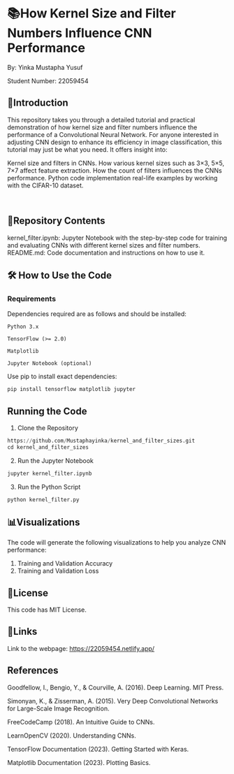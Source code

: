 # **📚How Kernel Size and Filter Numbers Influence CNN Performance**

By: Yinka Mustapha Yusuf 

Student Number: 22059454 

## **🚀Introduction**

This repository takes you through a detailed tutorial and practical demonstration of how kernel size and filter numbers influence the performance of a Convolutional Neural Network. For anyone interested in adjusting CNN design to enhance its efficiency in image classification, this tutorial may just be what you need. It offers insight into: 

Kernel size and filters in CNNs. How various kernel sizes such as 3×3, 5×5, 7×7 affect feature extraction. How the count of filters influences the CNNs performance. Python code implementation real-life examples by working with the CIFAR-10 dataset. 

<br>

 
## **📂Repository Contents**
 
kernel_filter.ipynb: Jupyter Notebook with the step-by-step code for training and evaluating CNNs with different kernel sizes and filter numbers. 
README.md: Code documentation and instructions on how to use it. 



## **🛠️ How to Use the Code**

### Requirements 

Dependencies required are as follows and should be installed: 

    Python 3.x 

    TensorFlow (>= 2.0) 

    Matplotlib 

    Jupyter Notebook (optional) 


Use pip to install exact dependencies:

``` python
pip install tensorflow matplotlib jupyter
```


## **Running the Code**



1. Clone the Repository
```python
https://github.com/Mustaphayinka/kernel_and_filter_sizes.git
cd kernel_and_filter_sizes
```
2. Run the Jupyter Notebook
```python
jupyter kernel_filter.ipynb
```

3. Run the Python Script
```python
python kernel_filter.py
```


## **📊Visualizations**



The code will generate the following visualizations to help you analyze CNN performance: 

1. Training and Validation Accuracy
2. Training and Validation Loss




## **📜License**
This code has MIT License.




## **🔗Links**  

Link to the webpage: https://22059454.netlify.app/ 




## **References**

Goodfellow, I., Bengio, Y., & Courville, A. (2016). Deep Learning. MIT Press. 

Simonyan, K., & Zisserman, A. (2015). Very Deep Convolutional Networks for Large-Scale Image Recognition. 

FreeCodeCamp (2018). An Intuitive Guide to CNNs. 

LearnOpenCV (2020). Understanding CNNs. 

TensorFlow Documentation (2023). Getting Started with Keras. 

Matplotlib Documentation (2023). Plotting Basics. 

